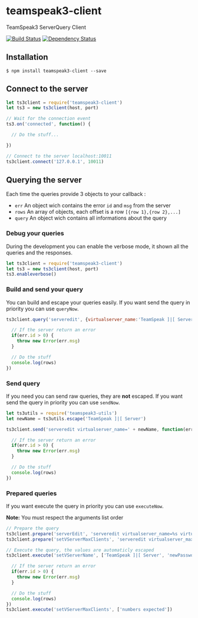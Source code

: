 # teamspeak3-client
TeamSpeak3 ServerQuery Client

[![Build Status](https://travis-ci.org/antoine-pous/node-teamspeak3-client.svg?branch=master)](https://travis-ci.org/antoine-pous/node-teamspeak3-client)
[![Dependency Status](https://gemnasium.com/badges/github.com/antoine-pous/node-teamspeak3-client.svg)](https://gemnasium.com/github.com/antoine-pous/node-teamspeak3-client)

## Installation
```console
$ npm install teamspeak3-client --save
```

## Connect to the server
```js
let ts3client = require('teamspeak3-client')
let ts3 = new ts3client(host, port)

// Wait for the connection event
ts3.on('connected', function() {

  // Do the stuff...

})

// Connect to the server localhost:10011
ts3client.connect('127.0.0.1', 10011)
```

## Querying the server
Each time the queries provide 3 objects to your callback :

- `err` An object wich contains the error `id` and `msg` from the server
- `rows` An array of objects, each offset is a row `[{row 1},{row 2},...]`
- `query` An object wich contains all informations about the query

### Debug your queries
During the development you can enable the verbose mode, it shown all the queries and the responses.

```js
let ts3client = require('teamspeak3-client')
let ts3 = new ts3client(host, port)
ts3.enableverbose()
```

### Build and send your query
You can build and escape your queries easily. If you want send the query in priority you can use `queryNow`.

```js
ts3client.query('serveredit', {virtualserver_name:'TeamSpeak ]|[ Server'}, [], function(err, rows, query) {

  // If the server return an error
  if(err.id > 0) {
    throw new Error(err.msg)
  }

  // Do the stuff
  console.log(rows)
})
```

### Send query
If you need you can send raw queries, they are **not** escaped. If you want send the query in priority you can use `sendNow`.
```js
let ts3utils = require('teamspeak3-utils')
let newName = ts3utils.escape('TeamSpeak ]|[ Server')

ts3client.send('serveredit virtualserver_name=' + newName, function(err, rows, query) {

  // If the server return an error
  if(err.id > 0) {
    throw new Error(err.msg)
  }

  // Do the stuff
  console.log(rows)
})
```

### Prepared queries
If you want execute the query in priority you can use `executeNow`.

**Note:** You must respect the arguments list order
```js
// Prepare the query
ts3client.prepare('serverEdit', 'serveredit virtualserver_name=%s virtualserver_password=%s')
ts3client.prepare('setVServerMaxClients', 'serveredit virtualserver_maxclients=%d')

// Execute the query, the values are automaticly escaped
ts3client.execute('setVServerName', ['TeamSpeak ]|[ Server', 'newPassword'], function(err, rows, query) {

  // If the server return an error
  if(err.id > 0) {
    throw new Error(err.msg)
  }

  // Do the stuff
  console.log(rows)
})
ts3client.execute('setVServerMaxClients', ['numbers expected'])
```
